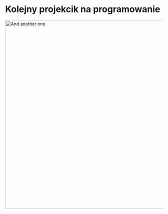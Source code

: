 # Kolejny projekcik na programowanie

<img src="https://i.pinimg.com/originals/50/d9/4d/50d94d171b9e48513030407fa2f62c69.gif" alt="And another one" width="600px">
